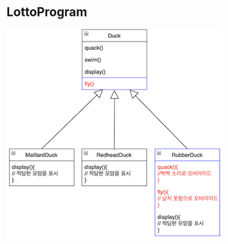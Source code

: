 # LottoProgram
![예제 그림1](https://github.com/Lindashin15/Infomation/blob/cc9b61557be825c0e90a1b0fe431c642f694fac2/%E1%84%8B%E1%85%A8%E1%84%8C%E1%85%A6%20%E1%84%80%E1%85%B3%E1%84%85%E1%85%B5%E1%86%B71.png)
